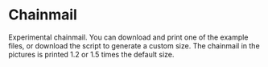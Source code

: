 # Chainmail
Experimental chainmail.  You can download and print one of the example files, or download the script to generate a custom size.  The chainmail in the pictures is printed 1.2 or 1.5 times the default size.
